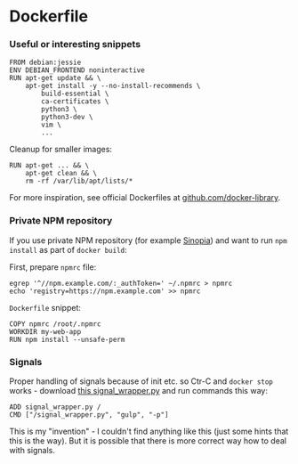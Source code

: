 
Dockerfile
==========

### Useful or interesting snippets

    FROM debian:jessie
    ENV DEBIAN_FRONTEND noninteractive
    RUN apt-get update && \
        apt-get install -y --no-install-recommends \
	        build-essential \
	        ca-certificates \
	        python3 \
	        python3-dev \
	        vim \
	        ...

Cleanup for smaller images:

    RUN apt-get ... && \
        apt-get clean && \
        rm -rf /var/lib/apt/lists/*

For more inspiration, see official Dockerfiles at [github.com/docker-library](https://github.com/docker-library).


### Private NPM repository

If you use private NPM repository (for example [Sinopia](https://www.npmjs.com/package/sinopia)) and want to run `npm install` as part of `docker build`:

First, prepare `npmrc` file:

    egrep '^//npm.example.com/:_authToken=' ~/.npmrc > npmrc
    echo 'registry=https://npm.example.com' >> npmrc

`Dockerfile` snippet:

    COPY npmrc /root/.npmrc
    WORKDIR my-web-app
    RUN npm install --unsafe-perm


### Signals

Proper handling of signals because of init etc. so Ctr-C and `docker stop` works - download [this signal_wrapper.py](https://github.com/messa/este-docker/blob/master/signal_wrapper.py) and run commands this way:

    ADD signal_wrapper.py /
    CMD ["/signal_wrapper.py", "gulp", "-p"]

This is my "invention" - I couldn't find anything like this (just some hints that this is the way). But it is possible that there is more correct way how to deal with signals.
